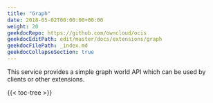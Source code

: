 ```yaml
---
title: "Graph"
date: 2018-05-02T00:00:00+00:00
weight: 20
geekdocRepo: https://github.com/owncloud/ocis
geekdocEditPath: edit/master/docs/extensions/graph
geekdocFilePath: _index.md
geekdocCollapseSection: true
---
```


This service provides a simple graph world API which can be used by clients or other extensions.

{{< toc-tree >}}

